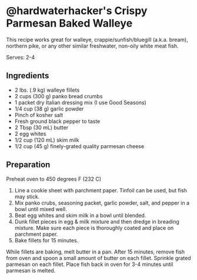 # @hardwaterhacker's Crispy Parmesan Baked Walleye

This recipe works great for walleye, crappie/sunfish/bluegill (a.k.a. bream), northern pike, or any other similar freshwater, non-oily white meat fish.

Serves: 2-4

## Ingredients

- 2 lbs. (.9 kg) walleye fillets
- 2 cups (300 g) panko bread crumbs
- 1 packet dry Italian dressing mix (I use Good Seasons)
- 1/4 cup (38 g) garlic powder
- Pinch of kosher salt
- Fresh ground black pepper to taste
- 2 Tbsp (30 mL) butter
- 2 egg whites
- 1/2 cup (120 mL) skim milk
- 1/2 cup (45 g) finely-grated quality parmesan cheese

## Preparation

Preheat oven to 450 degrees F (232 C)

1. Line a cookie sheet with parchment paper.  Tinfoil can be used, but fish may stick.
2. Mix panko crubs, seasoning packet, garlic powder, salt, and pepper in a bowl until mixed well.
3. Beat egg whites and skim milk in a bowl until blended.
4. Dunk fillet pieces in egg & milk mixture and then dredge in breading mixture.  Make sure each piece is thoroughly coated and place on parchment paper.
5. Bake fillets for 15 minutes.

While fillets are baking, melt butter in a pan.  After 15 minutes, remove fish from oven and spoon a small amount of butter on each fillet.  Sprinkle grated parmesan on each fillet.  Place fish back in oven for 3-4 minutes until parmesan is melted.
